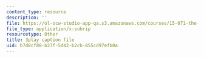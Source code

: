 ```yaml
---
content_type: resource
description: ''
file: https://ol-ocw-studio-app-qa.s3.amazonaws.com/courses/15-071-the-analytics-edge-spring-2017/b7d8cf88b27f5d42b2cb855cd97efb0a_RS4Ol9PzxCM.vtt
file_type: application/x-subrip
resourcetype: Other
title: 3play caption file
uid: b7d8cf88-b27f-5d42-b2cb-855cd97efb0a
---
```

